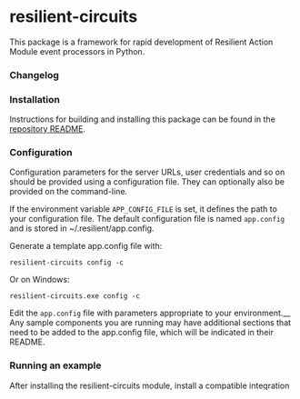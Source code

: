 # resilient-circuits
This package is a framework for rapid development of Resilient Action Module event processors in Python.

### Changelog

### Installation  
Instructions for building and installing this package can be found in the 
[repository README](https://github.com/ibmresilient/resilient-python-api/blob/master/README.md).


### Configuration

Configuration parameters for the server URLs, user credentials and so on
should be provided using a configuration file.  They can optionally also
be provided on the command-line.

If the environment variable `APP_CONFIG_FILE` is set, it defines the path
to your configuration file.  The default configuration file is named
`app.config` and is stored in ~/.resilient/app.config.

Generate a template app.config file with:
```
resilient-circuits config -c
```  

Or on Windows:
```
resilient-circuits.exe config -c
```

Edit the `app.config` file with parameters appropriate to your environment.__
Any sample components you are running may have additional sections that 
need to be added to the app.config file, which will be indicated in their README.  

### Running an example

After installing the resilient-circuits module, install a compatible integration
package or copy some sample component modules to your `components` directory.  
The path to this `components` directory will need to be specified in your app.config
file in the [resilient] section in the `componentsdir` parameter.  

Create a directory for resilient-circuits to write log files to and specify
its location in the `logdir` parameter in your app.config file.  

Once everything is configured, start the integration:
```
resilient-circuits run
```  

or on Windows,
```
resilient-circuits.exe run
```


### Logging

Script output is logged to a file "app.log", which rotates if it grows large.
On unix systems, the script output is also sent to syslog.
You should periodically check the log for warnings and errors.

### Usage:
```
resilient-circuits [-h] [-v]
                          {run,list,test,service,config,codegen,extract,customize,selftest,clone,ext:package,ext:convert}

optional arguments:
  -h, --help            show this help message and exit
  -v, --verbose         Print debug output

subcommands:
                        one of these options must be provided
    run                 Run the Resilient Circuits application
    list                List the installed Resilient Circuits components
    test                An interactive client for testing Resilient Circuits
                        messages
    service             Manage Resilient Circuits as a service
    config              Create or update a basic configuration file
    customize           Apply customizations to the Resilient platform
    selftest            Calls selftest functions for every package and prints
                        out their return states
    clone               Clone Resilient objects
```